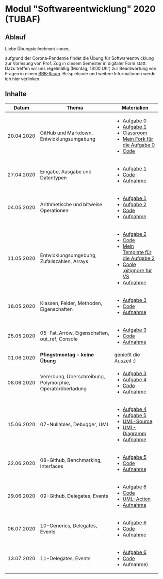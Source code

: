 # Modul "Softwareentwicklung" 2020 (TUBAF)
## Ablauf
Liebe Übungsteilnehmer/-innen,

aufgrund der Corona-Pandemie findet die Übung für Softwareentwicklung zur Vorlesung von Prof. Zug in diesem Semester in digitaler Form statt. Dazu treffen wir uns regelmäßig (Montag, 18:00 Uhr) zur Beantwortung von Fragen in einem [BBB-Raum](https://teach.informatik.tu-freiberg.de/b/jon-ppa-fcu). Beispielcode und weitere Informationen werde ich hier verlinken.

## Inhalte
Datum | Thema | Materialien
--- | --- | ---
20.04.2020 | GitHub und Markdown, Entwicklungsumgebung | <ul><li>[Aufgabe 0](https://github.com/ComputerScienceLecturesTUBAF/SoftwareentwicklungSoSe2020_Aufgabe_00)</li><li>[Aufgabe 1](https://github.com/ComputerScienceLecturesTUBAF/SoftwareentwicklungSoSe2020_Aufgabe_01)</li><li>[Classroom](https://classroom.github.com/g/7PtFgs9W)</li><li>[Mein Fork für die Aufgabe 0](https://github.com/JayTee42/SoftwareentwicklungSoSe2020_Aufgabe_00)</li><li>[Code](https://github.com/JayTee42/tubaf-swe-2020/tree/master/00-GitHub%20und%20Entwicklungsumgebung)</li></ul>
27.04.2020 | Eingabe, Ausgabe und Datentypen | <ul><li>[Aufgabe 1](https://github.com/ComputerScienceLecturesTUBAF/SoftwareentwicklungSoSe2020_Aufgabe_01)</li><li>[Code](https://github.com/JayTee42/tubaf-swe-2020/tree/master/01-Eingabe%2C%20Ausgabe%20und%20Datentypen)</li><li>[Aufnahme](https://teach.informatik.tu-freiberg.de/playback/presentation/2.0/playback.html?meetingId=2f3e57c96cbddbd0adf88b88c2380c46cceb2d7a-1588002656683)</li></ul>
04.05.2020 | Arithmetische und bitweise Operationen | <ul><li>[Aufgabe 1](https://github.com/ComputerScienceLecturesTUBAF/SoftwareentwicklungSoSe2020_Aufgabe_01)</li><li>[Aufgabe 2](https://github.com/ComputerScienceLecturesTUBAF/SoftwareentwicklungSoSe2020_Aufgabe_02)</li><li>[Code](https://github.com/JayTee42/tubaf-swe-2020/tree/master/02-Arithmetische%20und%20bitweise%20Operationen)</li><li>[Aufnahme](https://teach.informatik.tu-freiberg.de/playback/presentation/2.0/playback.html?meetingId=2f3e57c96cbddbd0adf88b88c2380c46cceb2d7a-1588607853968)</li></ul>
11.05.2020 | Entwicklungsumgebung, Zufallszahlen, Arrays | <ul><li>[Aufgabe 2](https://github.com/ComputerScienceLecturesTUBAF/SoftwareentwicklungSoSe2020_Aufgabe_02)</li><li>[Code](https://github.com/JayTee42/tubaf-swe-2020/tree/master/03-Entwicklungsumgebung%2C%20Zufallszahlen%2C%20Arrays)</li><li>[Mein Template für die Aufgabe 2](https://github.com/JayTee42/SoftwareentwicklungSoSe2020_Aufgabe_02/)</li><li>[Coole .gitignore für VS](https://github.com/github/gitignore/blob/master/VisualStudio.gitignore)</li><li>[Aufnahme](https://teach.informatik.tu-freiberg.de/playback/presentation/2.0/playback.html?meetingId=2f3e57c96cbddbd0adf88b88c2380c46cceb2d7a-1589209999880)</li></ul>
18.05.2020 | Klassen, Felder, Methoden, Eigenschaften | <ul><li>[Aufgabe 3](https://github.com/ComputerScienceLecturesTUBAF/SoftwareentwicklungSoSe2020_Aufgabe_03)</li><li>[Code](https://github.com/JayTee42/tubaf-swe-2020/tree/master/04-Klassen%2C%20Felder%2C%20Methoden%2C%20Eigenschaften)</li><li>[Aufnahme](https://teach.informatik.tu-freiberg.de/playback/presentation/2.0/playback.html?meetingId=2f3e57c96cbddbd0adf88b88c2380c46cceb2d7a-1589813944569)</li></ul>
25.05.2020 | 05-Fat_Arrow, Eigenschaften, out_ref, Console | <ul><li>[Aufgabe 3](https://github.com/ComputerScienceLecturesTUBAF/SoftwareentwicklungSoSe2020_Aufgabe_03)</li><li>[Code](https://github.com/JayTee42/tubaf-swe-2020/tree/master/05-Fat%20Arrow%2C%20Eigenschaften%2C%20out_ref%2C%20Console)</li><li>[Aufnahme](https://teach.informatik.tu-freiberg.de/playback/presentation/2.0/playback.html?meetingId=2f3e57c96cbddbd0adf88b88c2380c46cceb2d7a-1590421298711)</li></ul>
01.06.2020 | **Pfingstmontag - keine Übung** | genießt die Auszeit :)
08.06.2020 | Vererbung, Überschreibung, Polymorphie, Operatorüberladung | <ul><li>[Aufgabe 3](https://github.com/ComputerScienceLecturesTUBAF/SoftwareentwicklungSoSe2020_Aufgabe_03)</li><li>[Aufgabe 4](https://github.com/ComputerScienceLecturesTUBAF/SoftwareentwicklungSoSe2020_Aufgabe_04)</li><li>[Code](https://github.com/JayTee42/tubaf-swe-2020/tree/master/06-Vererbung%2C%20%C3%9Cberschreibung%2C%20Polymorphie%2C%20Operator%C3%BCberladung)</li><li>[Aufnahme](https://teach.informatik.tu-freiberg.de/playback/presentation/2.0/playback.html?meetingId=2f3e57c96cbddbd0adf88b88c2380c46cceb2d7a-1591632023065)</li></ul>
15.06.2020 | 07-Nullables, Debugger, UML | <ul><li>[Aufgabe 4](https://github.com/ComputerScienceLecturesTUBAF/SoftwareentwicklungSoSe2020_Aufgabe_04)</li><li>[Aufgabe 5](https://github.com/ComputerScienceLecturesTUBAF/SoftwareentwicklungSoSe2020_Aufgabe_05)</li><li>[UML-Source](https://github.com/JayTee42/tubaf-swe-2020/blob/master/07-Nullables%2C%20Debugger%2C%20UML/smartphone.puml)</li><li>[UML-Diagramm](https://github.com/JayTee42/tubaf-swe-2020/blob/master/07-Nullables%2C%20Debugger%2C%20UML/smartphone.png)</li><li>[Aufnahme](https://teach.informatik.tu-freiberg.de/playback/presentation/2.0/playback.html?meetingId=2f3e57c96cbddbd0adf88b88c2380c46cceb2d7a-1592236280398)</li></ul>
22.06.2020 | 08-Github, Benchmarking, Interfaces | <ul><li>[Aufgabe 5](https://github.com/ComputerScienceLecturesTUBAF/SoftwareentwicklungSoSe2020_Aufgabe_05)</li><li>[Code](https://github.com/JayTee42/tubaf-swe-2020/tree/master/08-Github%2C%20Benchmarking%2C%20Interfaces)</li><li>[Aufnahme](https://teach.informatik.tu-freiberg.de/playback/presentation/2.0/playback.html?meetingId=2f3e57c96cbddbd0adf88b88c2380c46cceb2d7a-1592841019919)</li></ul>
29.06.2020 | 09-Github, Delegates, Events | <ul><li>[Aufgabe 6](https://github.com/ComputerScienceLecturesTUBAF/SoftwareentwicklungSoSe2020_Aufgabe_06)</li><li>[Code](https://github.com/JayTee42/tubaf-swe-2020/tree/master/09-Github%2C%20Delegates%2C%20Events)</li><li>[UML-Action](https://github.com/JayTee42/SoftwareentwicklungSoSe2020_Aufgabe_05/blob/master/.github/workflows/main.yml)</li><li>[Aufnahme](https://teach.informatik.tu-freiberg.de/playback/presentation/2.0/playback.html?meetingId=2f3e57c96cbddbd0adf88b88c2380c46cceb2d7a-1593446187286)</li></ul>
06.07.2020 | 10-Generics, Delegates, Events | <ul><li>[Aufgabe 6](https://github.com/ComputerScienceLecturesTUBAF/SoftwareentwicklungSoSe2020_Aufgabe_06)</li><li>[Code](https://github.com/JayTee42/tubaf-swe-2020/tree/master/10-Generics%2C%20Delegates%2C%20Events)</li><li>[Aufnahme](https://teach.informatik.tu-freiberg.de/playback/presentation/2.0/playback.html?meetingId=2f3e57c96cbddbd0adf88b88c2380c46cceb2d7a-1594050338675)</li></ul>
13.07.2020 | 11-Delegates, Events | <ul><li>[Aufgabe 6](https://github.com/ComputerScienceLecturesTUBAF/SoftwareentwicklungSoSe2020_Aufgabe_06)</li><li>[Code](https://github.com/JayTee42/tubaf-swe-2020/tree/master/11-Delegates%2C%20Events)</li><li>Aufnahme)</li></ul>
